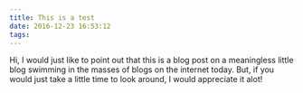 ```yaml
---
title: This is a test
date: 2016-12-23 16:53:12
tags:
---
```

Hi, I would just like to point out that this is a blog post on a meaningless little blog swimming in the masses of blogs on the internet today. But, if you would just take a little time to look around, I would appreciate it alot!

